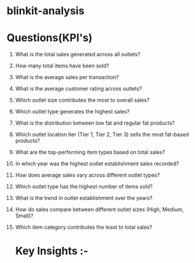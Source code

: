 # blinkit-analysis

# Questions(KPI's)

1. What is the total sales generated across all outlets?


2. How many total items have been sold?


3. What is the average sales per transaction?


4. What is the average customer rating across outlets?


5. Which outlet size contributes the most to overall sales?


6. Which outlet type generates the highest sales?


7. What is the distribution between low fat and regular fat products?


8. Which outlet location tier (Tier 1, Tier 2, Tier 3) sells the most fat-based products?


9. What are the top-performing item types based on total sales?


10. In which year was the highest outlet establishment sales recorded?


11. How does average sales vary across different outlet types?


12. Which outlet type has the highest number of items sold?


13. What is the trend in outlet establishment over the years?

14. How do sales compare between different outlet sizes (High, Medium, Small)?

15. Which item category contributes the least to total sales?

    # Key Insights :-

